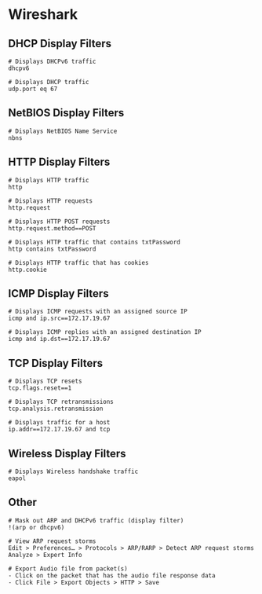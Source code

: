 # Wireshark

## DHCP Display Filters

```text
# Displays DHCPv6 traffic
dhcpv6

# Displays DHCP traffic
udp.port eq 67
```

## NetBIOS Display Filters

```text
# Displays NetBIOS Name Service
nbns
```

## HTTP Display Filters

```text
# Displays HTTP traffic
http

# Displays HTTP requests
http.request

# Displays HTTP POST requests
http.request.method==POST

# Displays HTTP traffic that contains txtPassword
http contains txtPassword

# Displays HTTP traffic that has cookies
http.cookie
```

## ICMP Display Filters

```text
# Displays ICMP requests with an assigned source IP
icmp and ip.src==172.17.19.67

# Displays ICMP replies with an assigned destination IP
icmp and ip.dst==172.17.19.67
```

## TCP Display Filters

```text
# Displays TCP resets
tcp.flags.reset==1

# Displays TCP retransmissions
tcp.analysis.retransmission

# Displays traffic for a host
ip.addr==172.17.19.67 and tcp
```

## Wireless Display Filters

```text
# Displays Wireless handshake traffic
eapol
```

## Other

```text
# Mask out ARP and DHCPv6 traffic (display filter)
!(arp or dhcpv6)

# View ARP request storms
Edit > Preferences… > Protocols > ARP/RARP > Detect ARP request storms
Analyze > Expert Info

# Export Audio file from packet(s)
- Click on the packet that has the audio file response data
- Click File > Export Objects > HTTP > Save
```